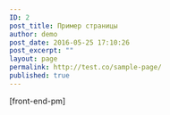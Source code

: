 ```yaml
---
ID: 2
post_title: Пример страницы
author: demo
post_date: 2016-05-25 17:10:26
post_excerpt: ""
layout: page
permalink: http://test.co/sample-page/
published: true
---
```

[front-end-pm]